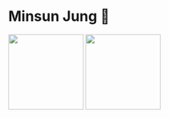 # Minsun Jung 🤗
<p align="left">
  <img height="150em" src="https://github-readme-stats.vercel.app/api?username=hula32&show_icons=true&theme=github_dark&count_private=true">
</a>
  <img height="150em" src="http://mazassumnida.wtf/api/v2generate_badge?boj=wjdalstjszzz">
</p>
